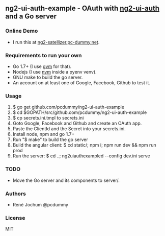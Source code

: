 ## ng2-ui-auth-example - OAuth with [ng2-ui-auth](https://github.com/ronzeidman/ng2-ui-auth) and a Go server

### Online Demo

- I run this at [ng2-satellizer.pc-dummy.net](https://ng2-satellizer.pc-dummy.net).

### Requirements to run your own

- Go 1.7+ (I use [gvm](https://github.com/moovweb/gvm) for that).
- Nodejs (I use [nvm](https://github.com/creationix/nvm) inside a pyenv venv).
- GNU make to build the go server.
- An account on at least one of Google, Facebook, Github to test it.

### Usage

1. $ go get github.com/pcdummy/ng2-ui-auth-example
2. $ cd $GOPATH/src/github.com/pcdummy/ng2-ui-auth-example
3. $ cp secrets.ini.tmpl to secrets.ini
4. Goto Google, Facebook and Github and create an OAuth app.
5. Paste the ClientId and the Secret into your secrets.ini.
6. Install node, npm and go 1.7+
7. Run "$ make" to build the go server
8. Build the angular client: $ cd static/; npm i; npm run dev && npm run prod
9. Run the server: $ cd ..; ng2uiauthexampled --config dev.ini serve

### TODO

- Move the Go server and its components to server/.

### Authors

- René Jochum @pcdummy

### License

MIT
